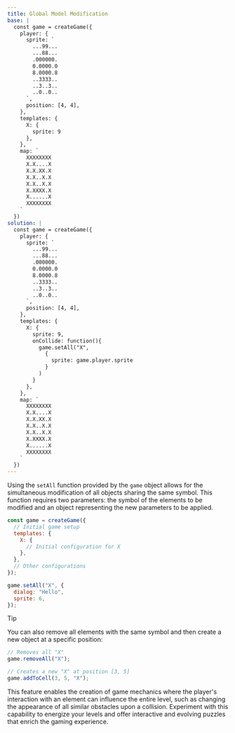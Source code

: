 ```yaml
---
title: Global Model Modification
base: |
  const game = createGame({
    player: {
      sprite: `
        ...99...
        ...88...
        .000000.
        0.0000.0
        8.0000.8
        ..3333..
        ..3..3..
        ..0..0..
      `,
      position: [4, 4],
    },
    templates: {
      X: {
        sprite: 9
      },
    },
    map: `
      XXXXXXXX
      X.X....X
      X.X.XX.X
      X.X..X.X
      X.X..X.X
      X.XXXX.X
      X......X
      XXXXXXXX
    `
  })
solution: |
  const game = createGame({
    player: {
      sprite: `
        ...99...
        ...88...
        .000000.
        0.0000.0
        8.0000.8
        ..3333..
        ..3..3..
        ..0..0..
      `,
      position: [4, 4],
    },
    templates: {
      X: {
        sprite: 9,
        onCollide: function(){
          game.setAll("X", 
            {
              sprite: game.player.sprite
            }
          )
        }
      },
    },
    map: `
      XXXXXXXX
      X.X....X
      X.X.XX.X
      X.X..X.X
      X.X..X.X
      X.XXXX.X
      X......X
      XXXXXXXX
    `
  })
---
```


Using the `setAll` function provided by the `game` object allows for the simultaneous modification of all objects sharing the same symbol. This function requires two parameters: the symbol of the elements to be modified and an object representing the new parameters to be applied.

```js
const game = createGame({
  // Initial game setup
  templates: {
    X: {
      // Initial configuration for X
    },
  },
  // Other configurations
});

game.setAll("X", {
  dialog: "Hello",
  sprite: 6,
});
```

> [!TIP]
> You can also remove all elements with the same symbol and then create a new object at a specific position:
>
> ```js
> // Removes all "X"
> game.removeAll("X");
>
> // Creates a new "X" at position [3, 5]
> game.addToCell(3, 5, "X");
> ```

This feature enables the creation of game mechanics where the player's interaction with an element can influence the entire level, such as changing the appearance of all similar obstacles upon a collision. Experiment with this capability to energize your levels and offer interactive and evolving puzzles that enrich the gaming experience.

